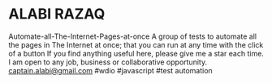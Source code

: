 # ALABI RAZAQ
Automate-all-The-Internet-Pages-at-once
A group of tests to automate all the pages in The Internet at once; that you can run at any time with the click of a button
If you find anything useful here, please give me a star each time. I am open to any job, business or collaborative opportunity. captain.alabi@gmail.com
#wdio
#javascript
#test automation
